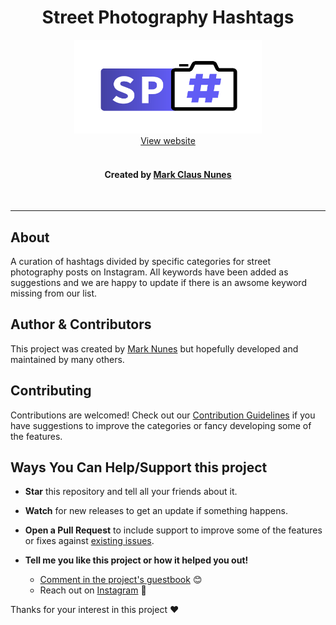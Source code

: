 <div align="center">
	<h1>Street Photography Hashtags</h1>
	<a href="https://www.streetphotographyhashtags.uk">
        <img width="300" height="150" src="./media/logo-white-bg.svg" alt="Street Photography Hashtags">
    </a>
	<br/>
	<a href="https://www.streetphotographyhashtags.uk">
        View website
    </a>
	<br/>
	<br/>
	<h4>
		Created by <a href="https://www.instagram.com/markcnunes/">Mark Claus Nunes</a> 
	</h4>
</div>

<br/>

---

## About

A curation of hashtags divided by specific categories for street photography posts on Instagram. All keywords have been added as suggestions and we are happy to update if there is an awsome keyword missing from our list.

## Author & Contributors

This project was created by [Mark Nunes](https://github.com/markcnunes) but hopefully developed and maintained by many others.

## Contributing

Contributions are welcomed! Check out our [Contribution Guidelines](contributing.md) if you have suggestions to improve the categories or fancy developing some of the features.

## Ways You Can Help/Support this project

- **Star** this repository and tell all your friends about it.
- **Watch** for new releases to get an update if something happens.
- **Open a Pull Request** to include support to improve some of the features or fixes against [existing issues](https://github.com/markcnunes/street-photography-hashtags/issues).

- **Tell me you like this project or how it helped you out!**

  - [Comment in the project's guestbook](https://github.com/markcnunes/street-photography-hashtags/issues/1) 😊
  - Reach out on [Instagram](https://www.instagram.com/markcnunes/) 📸

Thanks for your interest in this project :heart:
